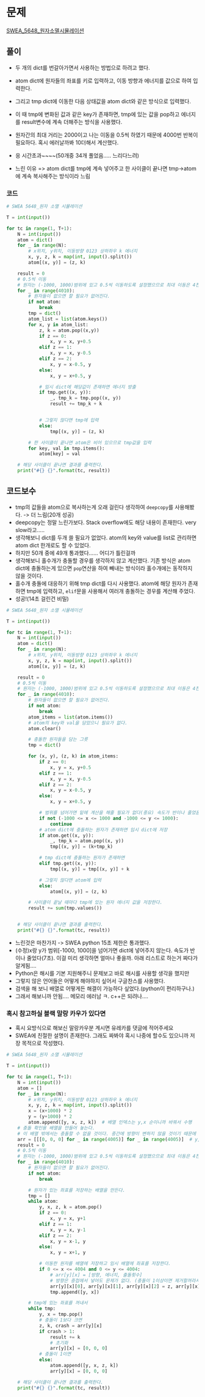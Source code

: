 # 문제

[SWEA_5648_원자소멸시뮬레이션](https://swexpertacademy.com/main/code/problem/problemDetail.do?contestProbId=AWXRFInKex8DFAUo&categoryId=AWXRFInKex8DFAUo&categoryType=CODE)

## 풀이

* 두 개의 dict를 번갈아가면서 사용하는 방법으로 하려고 했다.
* atom dict에 원자들의 좌표를 키로 입력하고, 이동 방향과 에너지를 값으로 하여 입력한다.
* 그리고 tmp dict에 이동한 다음 상태값을 atom dict와 같은 방식으로 입력했다.
* 이 때 tmp에 변화된 값과 같은 key가 존재하면, tmp에 있는 값을 pop하고 에너지를 result변수에 계속 더해주는 방식을 사용했다.
* 원자간의 최대 거리는 2000이고 나는 이동을 0.5씩 하였기 때문에 4000번 반복이 필요하다. 혹시 에러날까봐 10더해서 계산했다.



* 응 시간초과~~~~(50개중 34개 풀었음..... 느리다느려)

* 느린 이유 => atom dict를 tmp에 계속 넣어주고 한 사이클이 끝나면 tmp->atom에 계속 복사해주는 방식이라 느림



### 코드

```python
# SWEA 5648_원자 소멸 시뮬레이션

T = int(input())

for tc in range(1, T+1):
    N = int(input())
    atom = dict()
    for _ in range(N):
        # x위치, y위치, 이동방향 0123 상하좌우 k 에너지
        x, y, z, k = map(int, input().split())
        atom[(x, y)] = (z, k)

    result = 0
    # 0.5씩 이동
    # 원자는 (-1000, 1000)범위에 있고 0.5씩 이동하도록 설정했으므로 최대 이동은 4천번이다.
    for _ in range(4010):
        # 원자들이 없으면 할 필요가 없어진다.
        if not atom:
            break
        tmp = dict()
        atom_list = list(atom.keys())
        for x, y in atom_list:
            z, k = atom.pop((x,y))
            if z == 0:
                x, y = x, y+0.5
            elif z == 1:
                x, y = x, y-0.5
            elif z == 2:
                x, y = x-0.5, y
            else:
                x, y = x+0.5, y

            # 임시 dict에 해당값이 존재하면 에너지 방출
            if tmp.get((x, y)):
                _, tmp_k = tmp.pop((x, y))
                result += tmp_k + k


            # 그렇지 않다면 tmp에 입력
            else:
                tmp[(x, y)] = (z, k)

        # 한 사이클이 끝나면 atom은 비어 있으므로 tmp값을 입력
        for key, val in tmp.items():
            atom[key] = val

    # 해당 사이클이 끝나면 결과를 출력한다.
    print("#{} {}".format(tc, result))
```



## 코드보수

* tmp의 값들을 atom으로 복사하는게 오래 걸린다 생각하여 `deepcopy`를 사용해봤다. -> 더 느림(20개 성공)
* deepcopy는 정말 느린가보다. Stack overflow에도 해당 내용이 존재한다. very slow라고.....
* 생각해보니 dict를 두개 쓸 필요가 없었다. atom의 key와 value를 list로 관리하면 atom dict 한개로도 할 수 있었다.
* 하지만 50개 중에 49개 통과했다...... 어디가 틀린걸까
* 생각해보니 홀수개가 충돌할 경우를 생각하지 않고 계산했다. 기존 방식은 atom dict에 충돌하는게 있으면 `pop`연산을 하여 빼내는 방식이라 홀수개에는 동작하지 않을 것이다.
* 홀수개 충돌에 대응하기 위해 tmp dict를 다시 사용했다. atom에 해당 원자가 존재하면 tmp에 입력하고, `elif`문을 사용해서 여러개 충돌하는 경우를 계산해 주었다.
* 성공!(14초 걸린건 비밀)

```python
# SWEA 5648_원자 소멸 시뮬레이션

T = int(input())

for tc in range(1, T+1):
    N = int(input())
    atom = dict()
    for _ in range(N):
        # x위치, y위치, 이동방향 0123 상하좌우 k 에너지
        x, y, z, k = map(int, input().split())
        atom[(x, y)] = (z, k)

    result = 0
    # 0.5씩 이동
    # 원자는 (-1000, 1000)범위에 있고 0.5씩 이동하도록 설정했으므로 최대 이동은 4천번이다.
    for _ in range(4010):
        # 원자들이 없으면 할 필요가 없어진다.
        if not atom:
            break
        atom_items = list(atom.items())
        # atom의 key와 val을 담았으니 필요가 없다.
        atom.clear()

        # 충돌한 원자들을 담는 그릇
        tmp = dict()

        for (x, y), (z, k) in atom_items:
            if z == 0:
                x, y = x, y+0.5
            elif z == 1:
                x, y = x, y-0.5
            elif z == 2:
                x, y = x-0.5, y
            else:
                x, y = x+0.5, y

            # 범위를 넘어가면 밑에 계산을 해줄 필요가 없다(중요) 속도가 반이나 줄었음.
            if not (-1000 <= x <= 1000 and -1000 <= y <= 1000):
                continue
            # atom dict에 충돌하는 원자가 존재하면 임시 dict에 저장
            if atom.get((x, y)):
                _, tmp_k = atom.pop((x, y))
                tmp[(x, y)] = (k+tmp_k)

            # tmp dict에 충돌하는 원자가 존재하면
            elif tmp.get((x, y)):
                tmp[(x, y)] = tmp[(x, y)] + k

            # 그렇지 않다면 atom에 입력
            else:
                atom[(x, y)] = (z, k)

        # 사이클이 끝날 때마다 tmp에 있는 원자 에너지 값을 저장한다.
        result += sum(tmp.values())


    # 해당 사이클이 끝나면 결과를 출력한다.
    print("#{} {}".format(tc, result))
```

* 느린것은 마찬가지 -> SWEA python 15초 제한은 통과했다.
* (수정)x랑 y가 범위[-1000, 1000]을 넘어가면 dict에 넣어주지 않는다. 속도가 반이나 줄었다(7초). 이걸 미리 생각하면 얼마나 좋을까. 아래 리스트로 하는거 짜다가 알게됨....
* Python은 해시를 기본 지원해주니 문제보고 바로 해시를 사용할 생각을 했지만
* 그렇지 않은 언어들은 어떻게 해야하지 싶어서 구글찬스를 사용했다.
* 검색을 해 보니 배열로 어떻게든 해결이 가능하다 싶었다.(python이 편리하구나.)
* 그래서 해보니까 안됨.... 메모리 에러남 ㅋ. c++은 되려나....





### 혹시 참고하실 블랙 말랑 카우가 있다면

* 혹시 요방식으로 해보신 말랑카우분 계시면 유레카를 댓글에 적어주세요
* SWEA에 친절한 설명이 존재한다. 그래도 짜봐야 혹시 나중에 할수도 있으니까 저장 목적으로 작성했다.

```python
# SWEA 5648_원자 소멸 시뮬레이션

T = int(input())

for tc in range(1, T+1):
    N = int(input())
    atom = []
    for _ in range(N):
        # x위치, y위치, 이동방향 0123 상하좌우 k 에너지
        x, y, z, k = map(int, input().split())
        x = (x+1000) * 2
        y = (y+1000) * 2
        atom.append([y, x, z, k])  # 배열 인덱스는 y,x 순이니까 바꿔서 수행
    # 충돌 확인용 배열을 만들어 놓는다.
    # 이 배열 밖에서는 충돌할 수 없을 것이다. 중간에 방향이 변하지 않을 것이기 때문에
    arr = [[[0, 0, 0] for _ in range(4005)] for _ in range(4005)]  # y, x: 행렬의 인덱스, [방향, 에너지, 출돌횟수]
    result = 0
    # 0.5씩 이동
    # 원자는 (-1000, 1000)범위에 있고 0.5씩 이동하도록 설정했으므로 최대 이동은 4천번이다.
    for _ in range(4010):
        # 원자들이 없으면 할 필요가 없어진다.
        if not atom:
            break

        # 원자가 있는 좌표를 저장하는 배열을 만든다.
        tmp = []
        while atom:
            y, x, z, k = atom.pop()
            if z == 0:
                x, y = x, y+1
            elif z == 1:
                x, y = x, y-1
            elif z == 2:
                x, y = x-1, y
            else:
                x, y = x+1, y

            # 이동한 원자를 배열에 저장하고 임시 배열에 좌표를 저장한다.
            if 0 <= x <= 4004 and 0 <= y <= 4004:
                # arr[y][x] = [방향, 에너지, 출돌횟수]
                # 방향은 중첩에서 넣어도 문제가 없다. (충돌이 1이상이면 제거할꺼라서)
                arr[y][x][0], arr[y][x][1], arr[y][x][2] = z, arr[y][x][1] + k, arr[y][x][2] + 1
                tmp.append([y, x])

        # tmp에 있는 좌표를 꺼내서
        while tmp:
            y, x = tmp.pop()
            # 충돌이 1보다 크면
            z, k, crash = arr[y][x]
            if crash > 1:
                result += k
                # 초기화
                arr[y][x] = [0, 0, 0]
            # 충돌이 1이면
            else:
                atom.append([y, x, z, k])
                arr[y][x] = [0, 0, 0]

    # 해당 사이클이 끝나면 결과를 출력한다.
    print("#{} {}".format(tc, result))
```





